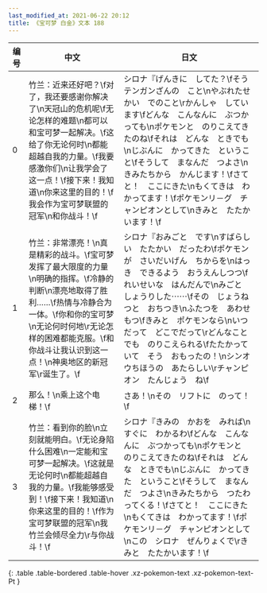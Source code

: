 ```yaml
---
last_modified_at: 2021-06-22 20:12
title: 《宝可梦 白金》文本 188
---
```

| 编号 | 中文 | 日文 |
| ---- | ---- | ---- |
| 0 | 竹兰：近来还好吧？\f对了，我还要感谢你解决了\n天冠山的危机呢\f无论怎样的难题\n都可以和宝可梦一起解决。\f这给了你无论何时\n都能超越自我的力量。\f我要感激你们\n让我学会了这一点！\f接下来！我知道\n你来这里的目的！\f我会作为宝可梦联盟的冠军\n和你战斗！\f | シロナ『げんきに　してた？\fそう　テンガンざんの　こと\nやぶれたせかい　でのこと\rかんしゃ　しています\fどんな　こんなんに　ぶつかっても\nポケモンと　のりこえてきたのね\fそれは　どんな　ときでも\nじぶんに　かってきた　ということ\fそうして　まなんだ　つよさ\nきみたちから　かんじます！\fさてと！　ここにきた\nもくてきは　わかってます！\fポケモンリ－グ　チャンピオンとして\nきみと　たたかいます！\f |
| 1 | 竹兰：非常漂亮！\n真是精彩的战斗。\f宝可梦发挥了最大限度的力量\n明确的指挥。\f冷静的判断\n漂亮地取得了胜利……\f热情与冷静合为一体。\f你和你的宝可梦\n无论何时何地\r无论怎样的困难都能克服。\f和你战斗让我认识到这一点！\n神奥地区的新冠军\r诞生了。\f | シロナ『おみごと　です\nすばらしい　たたかい　だったわ\fポケモンが　さいだいげん　ちからを\nはっき　できるよう　おうえんしつつ\fれいせいな　はんだんで\nみごと　しょうりした⋯⋯\fその　じょうねつと　おちつき\nふたつを　あわせもつ\fきみと　ポケモンなら\nいつだって　どこでだって\rどんなことでも　のりこえられる\fたたかっていて　そう　おもったの！\nシンオウちほうの　あたらしい\rチャンピオン　たんじょう　ね\f |
| 2 | 那么！\n乘上这个电梯！\f | さあ！\nその　リフトに　のって！\f |
| 3 | 竹兰：看到你的脸\n立刻就能明白。\f无论身陷什么困难\n一定能和宝可梦一起解决。\f这就是无论何时\n都能超越自我的力量。\f我能够感受到！\f接下来！我知道\n你来这里的目的！\f作为宝可梦联盟的冠军\n我竹兰会倾尽全力\r与你战斗！\f | シロナ『きみの　かおを　みれば\nすぐに　わかるわ\fどんな　こんなんに　ぶつかっても\nポケモンと　のりこえてきたのね\fそれは　どんな　ときでも\nじぶんに　かってきた　ということ\fそうして　まなんだ　つよさ\nきみたちから　つたわってくる！\fさてと！　ここにきた\nもくてきは　わかってます！\fポケモンリ－グ　チャンピオンとして\nこの　シロナ　ぜんりょくで\rきみと　たたかいます！\f |
{: .table .table-bordered .table-hover .xz-pokemon-text .xz-pokemon-text-Pt }